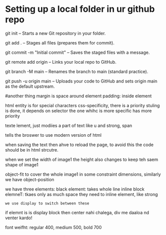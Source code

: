 # Setting up a local folder in ur github repo
git init – Starts a new Git repository in your folder.

git add . – Stages all files (prepares them for commit).

git commit -m "Initial commit" – Saves the staged files with a message.

git remote add origin <repo-url> – Links your local repo to GitHub.

git branch -M main – Renames the branch to main (standard practice).

git push -u origin main – Uploads your code to GitHub and sets origin main as the default upstream.

#another thing
margin is space around element
padding: inside element

html entity is for special characters
css-specificity, there is a priority stuling is done, it depends on selector the one whihc is more specific has more priority

texte lement, just modiies a part of text like u and strong, span

<!doctype html> tells the broswer to use modern version of html

when saving the text then ahve to reload the page, to avoid this the code should be in html strcutre.

when we set the width of image1 the height also changes to keep teh saem shape of image1

object-fit to cover the whole image1 in some constraint dimensions, similarly we have object-position

we have three elements:
    black element: takes whole line
    inline block elemneT: tkaes only as much space they need to
    inline element, like strong
    
    we use display to switch between these 

if elemnt is is display block then center nahi chalega, div me daaloa nd venter kardo!

font weifht: regular 400, medium 500, bold 700
